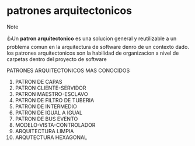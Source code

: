 # patrones arquitectonicos
> [!NOTE] 
> 👍Un **patron arquitectonico**  es una solucion general y reutilizable a un problema comun en la arquitectura de software denro de un contexto dado. los patrones arquitectonicos son la habilidad de organizacion a nivel de carpetas dentro del proyecto de software

PATRONES ARQUITECTONICOS MAS CONOCIDOS

1. PATRON DE CAPAS
2. PATRON CLIENTE-SERVIDOR
3. PATRON MAESTRO-ESCLAVO
4. PATRON DE FILTRO DE TUBERIA
5. PATRON DE INTERMEDIO
6. PATRON DE IGUAL A IGUAL
7. PATRON DE BUS EVENTO
8. MODELO-VISTA-CONTROLADOR
9. ARQUITECTURA LIMPIA
10. ARQUTECTURA HEXAGONAL
    